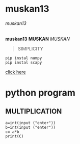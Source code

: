 # muskan13
###### muskan13
**muskan13**
__MUSKAN__
_MUSKAN_
>SIMPLICITY
~~~
pip instal numpy
pip instal scapy
~~~
[click here](google.com)
# python program
## MULTIPLICATION
~~~
a=int(input ("enter"))
b=int(input ("enter"))
c= a*b
print(C)
~~~

